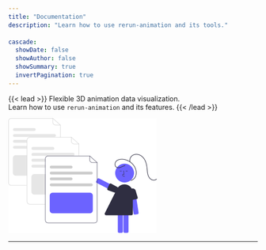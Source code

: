 ```yaml
---
title: "Documentation"
description: "Learn how to use rerun-animation and its tools."

cascade:
  showDate: false
  showAuthor: false
  showSummary: true
  invertPagination: true  
---
```


{{< lead >}}
Flexible 3D animation data visualization.\
Learn how to use `rerun-animation` and its features.
{{< /lead >}}

<!-- ![Screenshots](docs.svg) -->

![docs](docs.svg#center "The following sections start by layout out the installation, configuration and use of the `rerun-animation` package.")


---